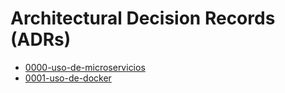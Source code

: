 # Architectural Decision Records (ADRs)

* [ 0000-uso-de-microservicios ](/docs/decisions/0000-uso-de-microservicios%20.md)
* [ 0001-uso-de-docker ](/docs/decisions/0001-uso-de-docker.md)